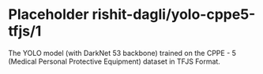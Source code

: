 # Placeholder rishit-dagli/yolo-cppe5-tfjs/1
The YOLO model (with DarkNet 53 backbone) trained on the CPPE - 5 (Medical Personal Protective Equipment) dataset in TFJS Format.

<!-- task: image-object-detection -->
<!-- network-architecture: yolo -->
<!-- dataset: cppe-5 -->
<!-- fine-tunable: false -->
<!-- license: apache-2.0 -->